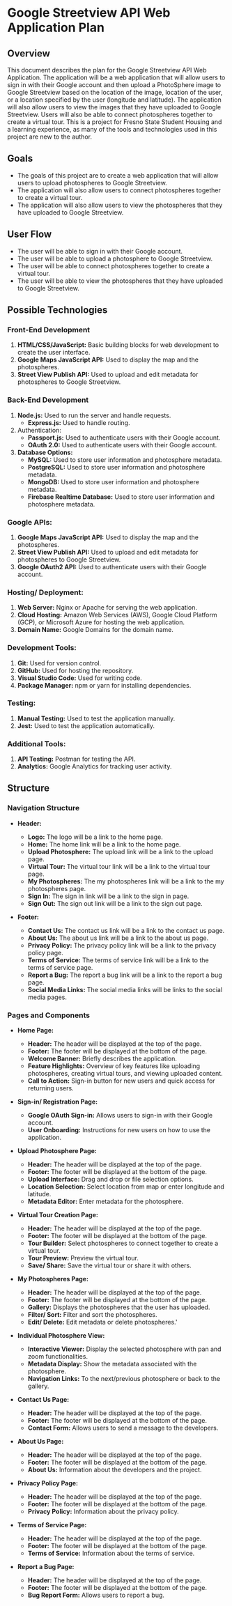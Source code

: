 # Google Streetview API Web Application Plan

## Overview

This document describes the plan for the Google Streetview API Web Application. The application will be a web application that will allow users to sign in with their Google account and then upload a PhotoSphere image to Google Streetview based on the location of the image, location of the user, or a location specified by the user (longitude and latitude). The application will also allow users to view the images that they have uploaded to Google Streetview. Users will also be able to connect photospheres together to create a virtual tour. This is a project for Fresno State Student Housing and a learning experience, as many of the tools and technologies used in this project are new to the author.

## Goals

- The goals of this project are to create a web application that will allow users to upload photospheres to Google Streetview.
- The application will also allow users to connect photospheres together to create a virtual tour.
- The application will also allow users to view the photospheres that they have uploaded to Google Streetview.

## User Flow

- The user will be able to sign in with their Google account.
- The user will be able to upload a photosphere to Google Streetview.
- The user will be able to connect photospheres together to create a virtual tour.
- The user will be able to view the photospheres that they have uploaded to Google Streetview.

## Possible Technologies

### Front-End Development

1. **HTML/CSS/JavaScript:** Basic building blocks for web development to create the user interface.
2. **Google Maps JavaScript API:** Used to display the map and the photospheres.
3. **Street View Publish API:** Used to upload and edit metadata for photospheres to Google Streetview.

### Back-End Development

1. **Node.js:** Used to run the server and handle requests.
   - **Express.js:** Used to handle routing.
2. Authentication:
   - **Passport.js:** Used to authenticate users with their Google account.
   - **OAuth 2.0:** Used to authenticate users with their Google account.
3. **Database Options:**
   - **MySQL:** Used to store user information and photosphere metadata.
   - **PostgreSQL:** Used to store user information and photosphere metadata.
   - **MongoDB:** Used to store user information and photosphere metadata.
   - **Firebase Realtime Database:** Used to store user information and photosphere metadata.

### Google APIs:

1. **Google Maps JavaScript API:** Used to display the map and the photospheres.
2. **Street View Publish API:** Used to upload and edit metadata for photospheres to Google Streetview.
3. **Google OAuth2 API:** Used to authenticate users with their Google account.

### Hosting/ Deployment:

1. **Web Server:** Nginx or Apache for serving the web application.
2. **Cloud Hosting:** Amazon Web Services (AWS), Google Cloud Platform (GCP), or Microsoft Azure for hosting the web application.
3. **Domain Name:** Google Domains for the domain name.

### Development Tools:

1. **Git:** Used for version control.
2. **GitHub:** Used for hosting the repository.
3. **Visual Studio Code:** Used for writing code.
4. **Package Manager:** npm or yarn for installing dependencies.

### Testing:

1. **Manual Testing:** Used to test the application manually.
2. **Jest:** Used to test the application automatically.

### Additional Tools:

1. **API Testing:** Postman for testing the API.
2. **Analytics:** Google Analytics for tracking user activity.

## Structure

### Navigation Structure

- **Header:**

  - **Logo:** The logo will be a link to the home page.
  - **Home:** The home link will be a link to the home page.
  - **Upload Photosphere:** The upload link will be a link to the upload page.
  - **Virtual Tour:** The virtual tour link will be a link to the virtual tour page.
  - **My Photospheres:** The my photospheres link will be a link to the my photospheres page.
  - **Sign In:** The sign in link will be a link to the sign in page.
  - **Sign Out:** The sign out link will be a link to the sign out page.

- **Footer:**

  - **Contact Us:** The contact us link will be a link to the contact us page.
  - **About Us:** The about us link will be a link to the about us page.
  - **Privacy Policy:** The privacy policy link will be a link to the privacy policy page.
  - **Terms of Service:** The terms of service link will be a link to the terms of service page.
  - **Report a Bug:** The report a bug link will be a link to the report a bug page.
  - **Social Media Links:** The social media links will be links to the social media pages.

### Pages and Components

- **Home Page:**

  - **Header:** The header will be displayed at the top of the page.
  - **Footer:** The footer will be displayed at the bottom of the page.
  - **Welcome Banner:** Briefly describes the application.
  - **Feature Highlights:** Overview of key features like uploading photospheres, creating virtual tours, and viewing uploaded content.
  - **Call to Action:** Sign-in button for new users and quick access for returning users.

- **Sign-in/ Registration Page:**

  - **Google OAuth Sign-in:** Allows users to sign-in with their Google account.
  - **User Onboarding:** Instructions for new users on how to use the application.

- **Upload Photosphere Page:**

  - **Header:** The header will be displayed at the top of the page.
  - **Footer:** The footer will be displayed at the bottom of the page.
  - **Upload Interface:** Drag and drop or file selection options.
  - **Location Selection:** Select location from map or enter longitude and latitude.
  - **Metadata Editor:** Enter metadata for the photosphere.

- **Virtual Tour Creation Page:**

  - **Header:** The header will be displayed at the top of the page.
  - **Footer:** The footer will be displayed at the bottom of the page.
  - **Tour Builder:** Select photospheres to connect together to create a virtual tour.
  - **Tour Preview:** Preview the virtual tour.
  - **Save/ Share:** Save the virtual tour or share it with others.

- **My Photospheres Page:**

  - **Header:** The header will be displayed at the top of the page.
  - **Footer:** The footer will be displayed at the bottom of the page.
  - **Gallery:** Displays the photospheres that the user has uploaded.
  - **Filter/ Sort:** Filter and sort the photospheres.
  - **Edit/ Delete:** Edit metadata or delete photospheres.'

- **Individual Photosphere View:**

  - **Interactive Viewer:** Display the selected photosphere with pan and zoom functionalities.
  - **Metadata Display:** Show the metadata associated with the photosphere.
  - **Navigation Links:** To the next/previous photosphere or back to the gallery.

- **Contact Us Page:**

  - **Header:** The header will be displayed at the top of the page.
  - **Footer:** The footer will be displayed at the bottom of the page.
  - **Contact Form:** Allows users to send a message to the developers.

- **About Us Page:**

  - **Header:** The header will be displayed at the top of the page.
  - **Footer:** The footer will be displayed at the bottom of the page.
  - **About Us:** Information about the developers and the project.

- **Privacy Policy Page:**

  - **Header:** The header will be displayed at the top of the page.
  - **Footer:** The footer will be displayed at the bottom of the page.
  - **Privacy Policy:** Information about the privacy policy.

- **Terms of Service Page:**

  - **Header:** The header will be displayed at the top of the page.
  - **Footer:** The footer will be displayed at the bottom of the page.
  - **Terms of Service:** Information about the terms of service.

- **Report a Bug Page:**
  - **Header:** The header will be displayed at the top of the page.
  - **Footer:** The footer will be displayed at the bottom of the page.
  - **Bug Report Form:** Allows users to report a bug.
